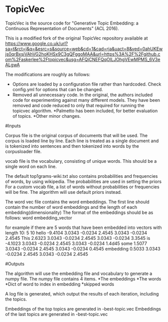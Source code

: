 # TopicVec
TopicVec is the source code for "Generative Topic Embedding: a Continuous Representation of Documents" (ACL 2016).

This is a modified fork of the original TopicVec repository available at https://www.google.co.uk/url?sa=t&rct=j&q=&esrc=s&source=web&cd=1&cad=rja&uact=8&ved=0ahUKEwjs0qrBxsjVAhVG2hoKHSx9C3gQFggoMAA&url=https%3A%2F%2Fgithub.com%2Faskerlee%2Ftopicvec&usg=AFQjCNEFQqOILJOhgVEwMPMS_6V3eALgwA

The modifications are roughly as follows:
* Options are loaded by a configuration file rather than hardcoded. Check config.yml for options that can be changed.
* Removed all unnecessary code. In the original, the authors included code for experimenting against many different models. They have been removed and code reduced to only that required for running the topicvec algorithm.
*Palmetto has been included, for better evaluation of topics.
*Other minor changes.

#Inputs

Corpus file is the original corpus of documents that will be used. 
The corpus is loaded line by line. Each line is treated as a single document and is tokenized into sentences and then tokenized into words by the corpusloader file. 

vocab file is the vocabulary, consisting of unique words.
This should be a single word on each line.

The default top1grams-wiki.txt also contains probabilities and frequencies of words, by using wikipedia. The probabilities are used in setting the priors
For a custom vocab file, a list of words without probabilities or frequencies will be fine. The algorithm will use default priors instead.

The word vec file contains the word embeddings. 
The first line should contain the number of word embeddings and the length of each embedding(dimensionality)
The format of the embeddings should be as follows:
	word embedding_vector

for example if there are 5 words that have been embedded into vectors with length 10:
	5 10
	hello -9.4104 3.0343 -0.0234 2.4545 3.0343 -0.0234 2.4545
	This 2.6323 3.0343 -0.0234 2.4545 3.0343 -0.0234 3.3545
	is -4.1023 3.0343 -0.0234 2.4545 3.0343 -0.0234 1.4d45
	some 1.5077 3.0343 -0.0234 2.4545 3.0343 -0.0234 0.4545
	embedding 0.5033 3.0343 -0.0234 2.4545 3.0343 -0.0234 2.4545


#Outputs

The algorithm will use the embedding file and vocabulary to generate a numpy file.
The numpy file contains 4 items.
*The embeddings
*The words
*Dict of word to index in embedding
*skipped words

A log file is generated, which output the results of each iteration, including the topics.

Embeddings of the top topics are generated in -best-topic.vec
Embeddings of the last topics are generated in -best-topic.vec

